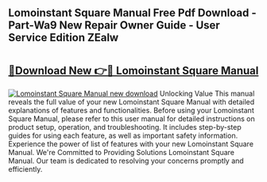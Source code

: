 ## Lomoinstant Square Manual Free Pdf Download - Part-Wa9 New Repair Owner Guide - User Service Edition ZEalw

# <h2><a href="http://bc35549.oget.top/?id=Lomoinstant+Square+Manual">🔗Download New 👉🔴 Lomoinstant Square Manual</a></h2>

[![Lomoinstant Square Manual new download](https://i.imgur.com/5g1atiW.png)](http://bc35549.oget.top/?id=Lomoinstant+Square+Manual)
Unlocking Value This manual reveals the full value of your new Lomoinstant Square Manual with detailed explanations of features and functionalities. Before using your Lomoinstant Square Manual, please refer to this user manual for detailed instructions on product setup, operation, and troubleshooting. It includes step-by-step guides for using each feature, as well as important safety information. Experience the power of list of features with your new Lomoinstant Square Manual. We're Committed to Providing Solutions Lomoinstant Square Manual. Our team is dedicated to resolving your concerns promptly and efficiently.
